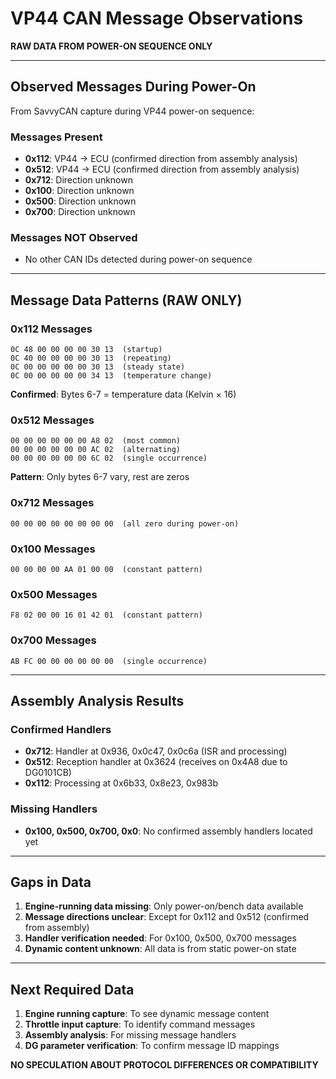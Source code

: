 # VP44 CAN Message Observations

**RAW DATA FROM POWER-ON SEQUENCE ONLY**

---

## **Observed Messages During Power-On**

From SavvyCAN capture during VP44 power-on sequence:

### **Messages Present**
- **0x112**: VP44 → ECU (confirmed direction from assembly analysis)
- **0x512**: VP44 → ECU (confirmed direction from assembly analysis)  
- **0x712**: Direction unknown
- **0x100**: Direction unknown
- **0x500**: Direction unknown
- **0x700**: Direction unknown

### **Messages NOT Observed**
- No other CAN IDs detected during power-on sequence

---

## **Message Data Patterns (RAW ONLY)**

### **0x112 Messages**
```
0C 48 00 00 00 00 30 13  (startup)
0C 40 00 00 00 00 30 13  (repeating)
0C 00 00 00 00 00 30 13  (steady state)
0C 00 00 00 00 00 34 13  (temperature change)
```
**Confirmed**: Bytes 6-7 = temperature data (Kelvin × 16)

### **0x512 Messages**  
```
00 00 00 00 00 00 A8 02  (most common)
00 00 00 00 00 00 AC 02  (alternating)
00 00 00 00 00 00 6C 02  (single occurrence)
```
**Pattern**: Only bytes 6-7 vary, rest are zeros

### **0x712 Messages**
```
00 00 00 00 00 00 00 00  (all zero during power-on)
```

### **0x100 Messages**
```
00 00 00 00 AA 01 00 00  (constant pattern)
```

### **0x500 Messages**
```
F8 02 00 00 16 01 42 01  (constant pattern)
```

### **0x700 Messages**
```
AB FC 00 00 00 00 00 00  (single occurrence)
```

---

## **Assembly Analysis Results**

### **Confirmed Handlers**
- **0x712**: Handler at 0x936, 0x0c47, 0x0c6a (ISR and processing)
- **0x512**: Reception handler at 0x3624 (receives on 0x4A8 due to DG0101CB)
- **0x112**: Processing at 0x6b33, 0x8e23, 0x983b

### **Missing Handlers**
- **0x100, 0x500, 0x700, 0x0**: No confirmed assembly handlers located yet

---

## **Gaps in Data**

1. **Engine-running data missing**: Only power-on/bench data available
2. **Message directions unclear**: Except for 0x112 and 0x512 (confirmed from assembly)
3. **Handler verification needed**: For 0x100, 0x500, 0x700 messages
4. **Dynamic content unknown**: All data is from static power-on state

---

## **Next Required Data**

1. **Engine running capture**: To see dynamic message content
2. **Throttle input capture**: To identify command messages
3. **Assembly analysis**: For missing message handlers
4. **DG parameter verification**: To confirm message ID mappings

**NO SPECULATION ABOUT PROTOCOL DIFFERENCES OR COMPATIBILITY**